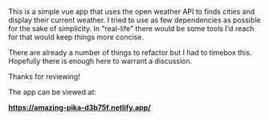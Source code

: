 

This is a simple vue app that uses the open weather API to finds cities and display their current weather.  I tried to 
use as few dependencies as possible for the sake of simplicity.  In "real-life" there would be some tools I'd reach for
that would keep things more concise.

There are already a number of things to refactor but I had to timebox this.  Hopefully there is enough here to warrant a discussion.

Thanks for reviewing!


The app can be viewed at:

**https://amazing-pika-d3b75f.netlify.app/**

